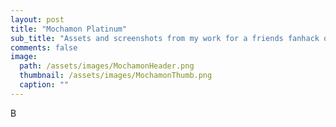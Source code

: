 ```yaml
---
layout: post
title: "Mochamon Platinum"
sub_title: "Assets and screenshots from my work for a friends fanhack of Pokémon Platinum"
comments: false
image: 
  path: /assets/images/MochamonHeader.png
  thumbnail: /assets/images/MochamonThumb.png
  caption: ""
---
```

B